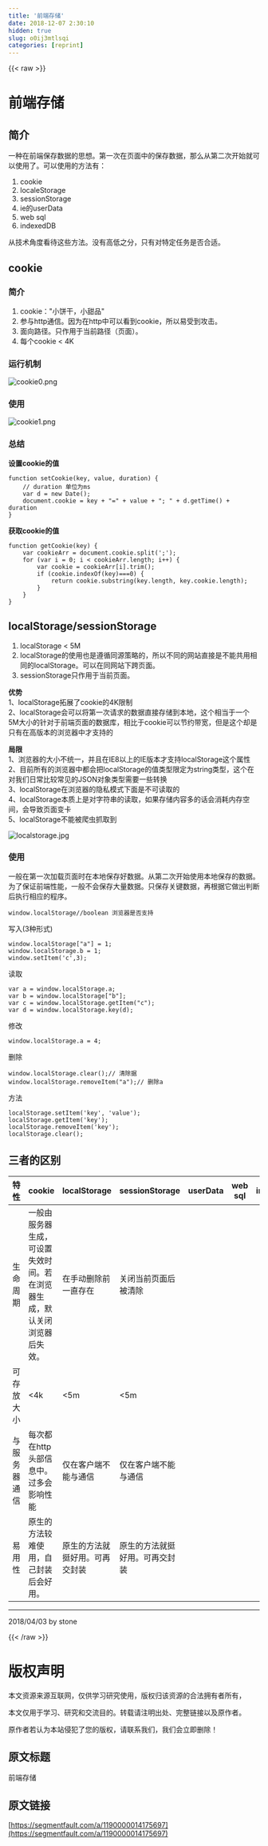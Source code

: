 ```yaml
---
title: '前端存储' 
date: 2018-12-07 2:30:10
hidden: true
slug: o0ij3mtlsqi
categories: [reprint]
---
```


{{< raw >}}

                    
<h1 id="articleHeader0">前端存储</h1>
<h2 id="articleHeader1">简介</h2>
<p>一种在前端保存数据的思想。第一次在页面中的保存数据，那么从第二次开始就可以使用了。可以使用的方法有：</p>
<ol>
<li>cookie</li>
<li>localeStorage</li>
<li>sessionStorage</li>
<li>ie的userData</li>
<li>web sql</li>
<li>indexedDB</li>
</ol>
<p>从技术角度看待这些方法。没有高低之分，只有对特定任务是否合适。</p>
<h2 id="articleHeader2">cookie</h2>
<h3 id="articleHeader3">简介</h3>
<ol>
<li>cookie："小饼干，小甜品"</li>
<li>参与http通信。因为在http中可以看到cookie，所以易受到攻击。</li>
<li>面向路径。只作用于当前路径（页面）。</li>
<li>每个cookie &lt; 4K</li>
</ol>
<h3 id="articleHeader4">运行机制</h3>
<p><span class="img-wrap"><img data-src="/img/remote/1460000014175825?w=601&amp;h=315" src="https://static.alili.tech/img/remote/1460000014175825?w=601&amp;h=315" alt="cookie0.png" title="cookie0.png" style="cursor: pointer; display: inline;"></span></p>
<h3 id="articleHeader5">使用</h3>
<p><span class="img-wrap"><img data-src="/img/remote/1460000014175826?w=855&amp;h=125" src="https://static.alili.tech/img/remote/1460000014175826?w=855&amp;h=125" alt="cookie1.png" title="cookie1.png" style="cursor: pointer; display: inline;"></span></p>
<h3 id="articleHeader6">总结</h3>
<p><strong>设置cookie的值</strong></p>
<div class="widget-codetool" style="display:none;">
      <div class="widget-codetool--inner">
      <span class="selectCode code-tool" data-toggle="tooltip" data-placement="top" title="" data-original-title="全选"></span>
      <span type="button" class="copyCode code-tool" data-toggle="tooltip" data-placement="top" data-clipboard-text="function setCookie(key, value, duration) {
    // duration 单位为ms
    var d = new Date();
    document.cookie = key + &quot;=&quot; + value + &quot;; &quot; + d.getTime() + duration
} 
" title="" data-original-title="复制"></span>
      <span type="button" class="saveToNote code-tool" data-toggle="tooltip" data-placement="top" title="" data-original-title="放进笔记"></span>
      </div>
      </div><pre class="hljs javascript"><code><span class="hljs-function"><span class="hljs-keyword">function</span> <span class="hljs-title">setCookie</span>(<span class="hljs-params">key, value, duration</span>) </span>{
    <span class="hljs-comment">// duration 单位为ms</span>
    <span class="hljs-keyword">var</span> d = <span class="hljs-keyword">new</span> <span class="hljs-built_in">Date</span>();
    <span class="hljs-built_in">document</span>.cookie = key + <span class="hljs-string">"="</span> + value + <span class="hljs-string">"; "</span> + d.getTime() + duration
} 
</code></pre>
<p><strong>获取cookie的值</strong></p>
<div class="widget-codetool" style="display:none;">
      <div class="widget-codetool--inner">
      <span class="selectCode code-tool" data-toggle="tooltip" data-placement="top" title="" data-original-title="全选"></span>
      <span type="button" class="copyCode code-tool" data-toggle="tooltip" data-placement="top" data-clipboard-text="function getCookie(key) {
    var cookieArr = document.cookie.split(';');
    for (var i = 0; i < cookieArr.length; i++) {
        var cookie = cookieArr[i].trim();
        if (cookie.indexOf(key)===0) {
            return cookie.substring(key.length, key.cookie.length);
        }
    }
} 
" title="" data-original-title="复制"></span>
      <span type="button" class="saveToNote code-tool" data-toggle="tooltip" data-placement="top" title="" data-original-title="放进笔记"></span>
      </div>
      </div><pre class="hljs maxima"><code>function getCookie(<span class="hljs-built_in">key</span>) {
    <span class="hljs-built_in">var</span> cookieArr = document.cookie.<span class="hljs-built_in">split</span>(';');
    <span class="hljs-keyword">for</span> (<span class="hljs-built_in">var</span> i = <span class="hljs-number">0</span>; i &lt; cookieArr.<span class="hljs-built_in">length</span>; i++) {
        <span class="hljs-built_in">var</span> cookie = cookieArr[i].trim();
        <span class="hljs-keyword">if</span> (cookie.indexOf(<span class="hljs-built_in">key</span>)===<span class="hljs-number">0</span>) {
            <span class="hljs-built_in">return</span> cookie.<span class="hljs-built_in">substring</span>(<span class="hljs-built_in">key</span>.<span class="hljs-built_in">length</span>, <span class="hljs-built_in">key</span>.cookie.<span class="hljs-built_in">length</span>);
        }
    }
} 
</code></pre>
<h2 id="articleHeader7">localStorage/sessionStorage</h2>
<ol>
<li>localStorage &lt; 5M</li>
<li>localStorage的使用也是遵循同源策略的，所以不同的网站直接是不能共用相同的localStorage。可以在同网站下跨页面。</li>
<li>sessionStorage只作用于当前页面。</li>
</ol>
<p><strong>优势</strong>  <br>1、localStorage拓展了cookie的4K限制  <br>2、localStorage会可以将第一次请求的数据直接存储到本地，这个相当于一个5M大小的针对于前端页面的数据库，相比于cookie可以节约带宽，但是这个却是只有在高版本的浏览器中才支持的  </p>
<p><strong>局限</strong>  <br>1、浏览器的大小不统一，并且在IE8以上的IE版本才支持localStorage这个属性  <br>2、目前所有的浏览器中都会把localStorage的值类型限定为string类型，这个在对我们日常比较常见的JSON对象类型需要一些转换  <br>3、localStorage在浏览器的隐私模式下面是不可读取的  <br>4、localStorage本质上是对字符串的读取，如果存储内容多的话会消耗内存空间，会导致页面变卡  <br>5、localStorage不能被爬虫抓取到  </p>
<p><span class="img-wrap"><img data-src="/img/remote/1460000014175827" src="https://static.alili.tech/img/remote/1460000014175827" alt="localstorage.jpg" title="localstorage.jpg" style="cursor: pointer;"></span></p>
<h3 id="articleHeader8">使用</h3>
<p>一般在第一次加载页面时在本地保存好数据。从第二次开始使用本地保存的数据。为了保证前端性能，一般不会保存大量数据。只保存关键数据，再根据它做出判断后执行相应的程序。</p>
<div class="widget-codetool" style="display:none;">
      <div class="widget-codetool--inner">
      <span class="selectCode code-tool" data-toggle="tooltip" data-placement="top" title="" data-original-title="全选"></span>
      <span type="button" class="copyCode code-tool" data-toggle="tooltip" data-placement="top" data-clipboard-text="window.localStorage//boolean 浏览器是否支持
" title="" data-original-title="复制"></span>
      <span type="button" class="saveToNote code-tool" data-toggle="tooltip" data-placement="top" title="" data-original-title="放进笔记"></span>
      </div>
      </div><pre class="hljs dart"><code><span class="hljs-built_in">window</span>.localStorage<span class="hljs-comment">//boolean 浏览器是否支持</span>
</code></pre>
<p>写入(3种形式)</p>
<div class="widget-codetool" style="display:none;">
      <div class="widget-codetool--inner">
      <span class="selectCode code-tool" data-toggle="tooltip" data-placement="top" title="" data-original-title="全选"></span>
      <span type="button" class="copyCode code-tool" data-toggle="tooltip" data-placement="top" data-clipboard-text="window.localStorage[&quot;a&quot;] = 1;
window.localStorage.b = 1;
window.setItem('c',3);
" title="" data-original-title="复制"></span>
      <span type="button" class="saveToNote code-tool" data-toggle="tooltip" data-placement="top" title="" data-original-title="放进笔记"></span>
      </div>
      </div><pre class="hljs coffeescript"><code><span class="hljs-built_in">window</span>.localStorage[<span class="hljs-string">"a"</span>] = <span class="hljs-number">1</span>;
<span class="hljs-built_in">window</span>.localStorage.b = <span class="hljs-number">1</span>;
<span class="hljs-built_in">window</span>.setItem(<span class="hljs-string">'c'</span>,<span class="hljs-number">3</span>);
</code></pre>
<p>读取</p>
<div class="widget-codetool" style="display:none;">
      <div class="widget-codetool--inner">
      <span class="selectCode code-tool" data-toggle="tooltip" data-placement="top" title="" data-original-title="全选"></span>
      <span type="button" class="copyCode code-tool" data-toggle="tooltip" data-placement="top" data-clipboard-text="var a = window.localStorage.a;
var b = window.localStorage[&quot;b&quot;];
var c = window.localStorage.getItem(&quot;c&quot;);
var d = window.localStorage.key(d);
" title="" data-original-title="复制"></span>
      <span type="button" class="saveToNote code-tool" data-toggle="tooltip" data-placement="top" title="" data-original-title="放进笔记"></span>
      </div>
      </div><pre class="hljs dart"><code><span class="hljs-keyword">var</span> a = <span class="hljs-built_in">window</span>.localStorage.a;
<span class="hljs-keyword">var</span> b = <span class="hljs-built_in">window</span>.localStorage[<span class="hljs-string">"b"</span>];
<span class="hljs-keyword">var</span> c = <span class="hljs-built_in">window</span>.localStorage.getItem(<span class="hljs-string">"c"</span>);
<span class="hljs-keyword">var</span> d = <span class="hljs-built_in">window</span>.localStorage.key(d);
</code></pre>
<p>修改</p>
<div class="widget-codetool" style="display:none;">
      <div class="widget-codetool--inner">
      <span class="selectCode code-tool" data-toggle="tooltip" data-placement="top" title="" data-original-title="全选"></span>
      <span type="button" class="copyCode code-tool" data-toggle="tooltip" data-placement="top" data-clipboard-text="window.localStorage.a = 4;
" title="" data-original-title="复制"></span>
      <span type="button" class="saveToNote code-tool" data-toggle="tooltip" data-placement="top" title="" data-original-title="放进笔记"></span>
      </div>
      </div><pre class="hljs abnf"><code>window.localStorage.a = <span class="hljs-number">4</span><span class="hljs-comment">;</span>
</code></pre>
<p>删除</p>
<div class="widget-codetool" style="display:none;">
      <div class="widget-codetool--inner">
      <span class="selectCode code-tool" data-toggle="tooltip" data-placement="top" title="" data-original-title="全选"></span>
      <span type="button" class="copyCode code-tool" data-toggle="tooltip" data-placement="top" data-clipboard-text="window.localStorage.clear();// 清除据
window.localStorage.removeItem(&quot;a&quot;);// 删除a
" title="" data-original-title="复制"></span>
      <span type="button" class="saveToNote code-tool" data-toggle="tooltip" data-placement="top" title="" data-original-title="放进笔记"></span>
      </div>
      </div><pre class="hljs gauss"><code><span class="hljs-built_in">window</span>.localStorage.<span class="hljs-keyword">clear</span>();<span class="hljs-comment">// 清除据</span>
<span class="hljs-built_in">window</span>.localStorage.removeItem(<span class="hljs-string">"a"</span>);<span class="hljs-comment">// 删除a</span>
</code></pre>
<p>方法</p>
<div class="widget-codetool" style="display:none;">
      <div class="widget-codetool--inner">
      <span class="selectCode code-tool" data-toggle="tooltip" data-placement="top" title="" data-original-title="全选"></span>
      <span type="button" class="copyCode code-tool" data-toggle="tooltip" data-placement="top" data-clipboard-text="localStorage.setItem('key', 'value');
localStorage.getItem('key');
localStorage.removeItem('key');
localStorage.clear();
" title="" data-original-title="复制"></span>
      <span type="button" class="saveToNote code-tool" data-toggle="tooltip" data-placement="top" title="" data-original-title="放进笔记"></span>
      </div>
      </div><pre class="hljs bash"><code><span class="hljs-built_in">local</span>Storage.setItem(<span class="hljs-string">'key'</span>, <span class="hljs-string">'value'</span>);
<span class="hljs-built_in">local</span>Storage.getItem(<span class="hljs-string">'key'</span>);
<span class="hljs-built_in">local</span>Storage.removeItem(<span class="hljs-string">'key'</span>);
<span class="hljs-built_in">local</span>Storage.clear();
</code></pre>
<h2 id="articleHeader9">三者的区别</h2>
<table>
<thead><tr>
<th>特性</th>
<th>cookie</th>
<th>localStorage</th>
<th>sessionStorage</th>
<th>userData</th>
<th>web sql</th>
<th>indexedDB</th>
</tr></thead>
<tbody>
<tr>
<td>生命周期</td>
<td>一般由服务器生成，可设置失效时间。若在浏览器生成，默认关闭浏览器后失效。</td>
<td>在手动删除前一直存在</td>
<td>关闭当前页面后被清除</td>
<td> </td>
<td> </td>
<td> </td>
</tr>
<tr>
<td>可存放大小</td>
<td>&lt;4k</td>
<td>&lt;5m</td>
<td>&lt;5m</td>
<td> </td>
<td> </td>
<td> </td>
</tr>
<tr>
<td>与服务器通信</td>
<td>每次都在http头部信息中。过多会影响性能</td>
<td>仅在客户端不能与通信</td>
<td>仅在客户端不能与通信</td>
<td> </td>
<td> </td>
<td> </td>
</tr>
<tr>
<td>易用性</td>
<td>原生的方法较难使用，自己封装后会好用。</td>
<td>原生的方法就挺好用。可再交封装</td>
<td>原生的方法就挺好用。可再交封装</td>
<td> </td>
<td> </td>
<td> </td>
</tr>
</tbody>
</table>
<hr>
<p>2018/04/03 by stone</p>

                
{{< /raw >}}

# 版权声明
本文资源来源互联网，仅供学习研究使用，版权归该资源的合法拥有者所有，

本文仅用于学习、研究和交流目的。转载请注明出处、完整链接以及原作者。

原作者若认为本站侵犯了您的版权，请联系我们，我们会立即删除！

## 原文标题
前端存储

## 原文链接
[https://segmentfault.com/a/1190000014175697](https://segmentfault.com/a/1190000014175697)

